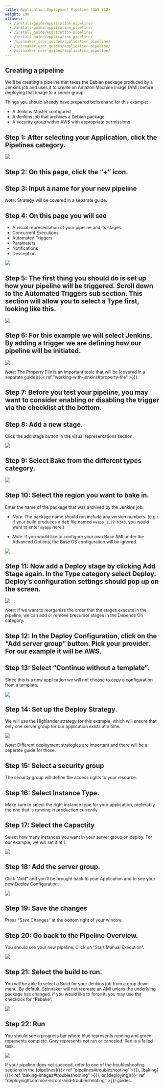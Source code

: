 ```yaml
---
title: Application Deployment Pipeline (AWS EC2)
weight: 100
aliases:
  - /install-guide/application-pipeline/
  - /install-guide/application_pipeline/
  - /install_guide/application-pipeline/
  - /install_guide/application_pipeline/
  - /spinnaker_user_guides/application_pipeline/
  - /spinnaker_user_guides/application-pipeline/
  - /spinnaker-user-guides/application_pipeline/
---
```


## Creating a pipeline

We'll be creating a pipeline that takes the Debian package produced by a Jenkins job and uses it to create an Amazon Machine Image (AMI) before deploying that image to a server group.


Things you should already have prepared beforehand for this example:

* A Jenkins Master configured
* A Jenkins job that archives a Debian package
* A security group within AWS with appropriate permissions

## Step 1: After selecting your Application, click the Pipelines category.

![](/images/Image-2017-03-24-at-3.42.34-PM.png)

## Step 2: On this page, click the “+” icon.


## Step 3: Input a name for your new pipeline

_Note_: Strategy will be covered in a separate guide.

## Step 4: On this page you will see

* A visual representation of your pipeline and its stages
* Concurrent Executions
* Automated Triggers
* Parameters
* Notifications
* Description

![](/images/Image-2017-03-24-at-3.45.55-PM.png)

## Step 5: The first thing you should do is set up how your pipeline will be triggered. Scroll down to the Automated Triggers sub section. This section will allow you to select a Type first, looking like this.

![](/images/Image-2017-03-24-at-3.49.39-PM.png)

## Step 6: For this example we will select Jenkins. By adding a trigger we are defining how our pipeline will be initiated.

![](/images/Image-2017-03-24-at-3.50.27-PM.png)

_Note_: The Property File is an important topic that will be [covered in a separate guide]({{< ref "working-with-jenkins#property-file" >}}).

## Step 7: Before you test your pipeline, you may want to consider enabling or disabling the trigger via the checklist at the bottom.

## Step 8: Add a new stage.
Click the add stage button in the visual representations section.

![](/images/Image-2017-03-24-at-4.19.38-PM.png)

## Step 9: Select Bake from the different types category.

![](/images/Image-2017-09-05-at-4.47.51-PM.png)

## Step 10: Select the region you want to bake in.
Enter the name of the package that was archived by the Jenkins job.

* _Note_: The package name should not include any version numbers. (e.g.: If your build produces a deb file named `myapp_1.27-h343`, you would want to enter `myapp` here.)

* _Note_: If you would like to configure your own Base AMI under the Advanced Options, the Base OS configuration will be ignored.

![](/images/Image-2017-03-24-at-4.26.08-PM.png)

## Step 11: Now add a Deploy stage by clicking Add Stage again. In the Type category select Deploy. Deploy’s configuration settings should pop up on the screen.

![](/images/Image-2017-03-24-at-4.27.55-PM.png)

_Note_: If we want to reorganize the order that the stages execute in the pipeline, we can add or remove precursor stages in the Depends On category.

## Step 12: In the Deploy Configuration, click on the “Add server group” button. Pick your provider. For our example it will be AWS.

## Step 13: Select “Continue without a template”.
Since this is a new application we will not choose to copy a configuration from a template.

![](/images/Image-2017-03-24-at-4.32.05-PM.png)

## Step 14: Set up the Deploy Strategy.
We will use the Highlander strategy for this example, which will ensure that only one server group for our application exists at a time.

![](/images/Image-2017-03-24-at-4.35.23-PM.png)

_Note_: Different deployment strategies are important and there will be a separate guide for those.

## Step 15: Select a security group
The security group will define the access rights to your resource.

## Step 16: Select Instance Type.
Make sure to select the right instance type for your application, preferably the one that is running in production currently.

## Step 17: Select the Capactity
Select how many instances you want in your server group on deploy. For our example, we will set it at 1.

![](/images/Image-2017-03-24-at-4.39.12-PM.png)

## Step 18: Add the server group.
Click "Add" and you'll be brought back to your Application and to see your new Deploy Configuration.

![](/images/Image-2017-03-24-at-4.42.09-PM.png)

## Step 19: Save the changes
Press “Save Changes” at the bottom right of your window.

## Step 20: Go back to the Pipeline Overview.
You should see your new pipeline. Click on “Start Manual Execution”.

![](/images/Image-2017-03-24-at-4.43.15-PM.png)

## Step 21: Select the build to run.
You will be able to select a Build for your Jenkins job from a drop down menu. By default, Spinnaker will not recreate an AMI unless the underlying package has changed. If you would like to force it, you may use the checkbox for “Rebake”.

![](/images/Image-2017-03-24-at-4.44.32-PM.png)

## Step 22: Run
You should see a progress bar where blue represents running and green represents complete. Gray represents not ran or canceled. Red is a failed task.

![](/images/Image-2017-03-24-at-4.45.33-PM.png)

If your pipeline does not succeed, refer to one of the troubleshooting sections in the [pipelines]({{< ref "pipelines#troubleshooting" >}}), [baking]({{< ref "baking-images#troubleshooting" >}}), or [deploying]({{< ref "deploying#common-errors-and-troubleshooting" >}}) guides.
